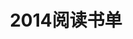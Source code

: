 ---
layout: book
title: 2014阅读书单
category: Life
keywords: 阅读,书单,2014
books: 
    - title: The Little Book on CoffeeScript
      status: 在读
      author: Alex MacCaw
      publisher: O'Reilly Media
      language: English
      link: http://arcturo.github.io/library/coffeescript/
      cover: http://img3.douban.com/lpic/s24853523.jpg
      description: 这本书能让人快速了解CoffeeScript.
    - title: Pro Git
      status: 在读
      author: Scott Chacon
      publisher: Apress
      language: English
      link: http://git-scm.com/book
      cover: /public/upload/book/pro-git.jpg
      description: Git入门书籍。
    - title: CSS禅意花园
      status: 已读
      author:  Dave Shea / Molly E. Holzschlag 
      publisher: 人民邮电出版社
      language: English
      link: http://book.douban.com/subject/2052176/
      cover: http://img3.douban.com/lpic/s2406764.jpg
      description: 书里主要讲解设计的东西多一些，关于Web Dev讲的还是比较少，另外书里的内容也比较旧(没了IE6果然普天同庆)，适合缺乏设计灵感的Web开发人员阅读。
    - title: Ruby on Rails Tutorial
      status: 已读
      author: Michael Hartl
      publisher: 无
      language: English
      link: http://ruby.railstutorial.org/ruby-on-rails-tutorial-book
      cover: /public/upload/book/ror-cover.png
      description: 一本超棒的Ruby on Rails 入门书籍.
    - title: 全世界人们都知道
      status: 已读
      author: 李承鹏 
      publisher: 新星出版社
      language: 中文
      link: http://book.douban.com/subject/20497889/
      cover: /public/upload/book/qsjrmdzd.jpg
      description:  一个国家的强大在于敢不敢去记忆。对于国家，记忆是一种实力，对于个人，记忆是一种权利。
    - title: 黑客与画家
      status: 已读
      author: Paul Graham 
      publisher: 人民邮电出版社
      language: English
      link: http://book.douban.com/subject/6021440/
      cover: /public/upload/book/h-a-p.jpg
      description:  硅谷创业之父Paul Graham大师的经典之作。
    - title: 当我谈跑步时，我谈些什么
      status: 已读
      author: 村上春树 
      publisher:  南海出版公司
      language: 日文
      link: http://book.douban.com/subject/3369600/
      cover: /public/upload/book/s3507580.jpg
      description:  看了之后有股冲动想去大跑一场，将一切都融入到跑步中来，在跑步中享受一切~
    - title: 世界因你不同
      status: 已读
      author: 李开复 / 范海涛 
      publisher:  中信出版社
      language: 中文
      link: http://book.douban.com/subject/4010196/
      cover: http://img5.douban.com/lpic/s3994156.jpg
      description:  开复老师跌宕起伏的一生，实在精彩。
---